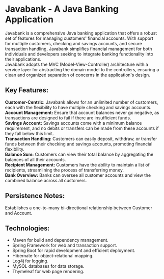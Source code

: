 # Javabank - A Java Banking Application

Javabank is a comprehensive Java banking application that offers a robust set of features for managing customers' financial accounts. With support for multiple customers, checking and savings accounts, and secure transaction handling, Javabank simplifies financial management for both individuals and developers seeking to integrate banking functionality into their applications.  
Javabank adopts the MVC (Model-View-Controller) architecture with a service layer for abstracting the domain model to the controllers, ensuring a clean and organized separation of concerns in the application's design.

## **Key Features:**

**Customer-Centric:** Javabank allows for an unlimited number of customers, each with the flexibility to have multiple checking and savings accounts.  
**Account Management:** Ensure that account balances never go negative, as transactions are designed to fail if there are insufficient funds.  
**Savings Account:** Savings accounts come with a minimum balance requirement, and no debits or transfers can be made from these accounts if they fall below this limit.  
**Transaction Handling:** Customers can easily deposit, withdraw, or transfer funds between their checking and savings accounts, promoting financial flexibility.  
**Balance Sum:** Customers can view their total balance by aggregating the balances of all their accounts.  
**Recipient Management:** Customers have the ability to maintain a list of recipients, streamlining the process of transferring money.  
**Bank Overview:** Banks can oversee all customer accounts and view the combined balance across all customers.  

## **Persistence Notes:**

Establishes a one-to-many bi-directional relationship between Customer and Account.  


## **Technologies:**

- Maven for build and dependency management.
- Spring Framework for web and transaction support.
- Spring Boot for rapid development and efficient deployment.
- Hibernate for object-relational mapping.
- Log4j for logging.
- MySQL databases for data storage.
- Thymeleaf for web page rendering.
